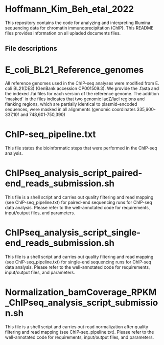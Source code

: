 # Hoffmann_Kim_Beh_etal_2022

This repository contains the code for analyzing and interpreting Illumina sequencing data for chromatin immunoprecipitation (ChIP). 
This README files provides information on all upladed documents files. 

## File descriptions

# E_coli_BL21_Reference_genomes
All reference genomes used in the ChIP-seq analyses were modified from E. coli BL21(DE3) (GenBank accession CP001509.3). We provide the .fasta 
and the indexed .fai files for each version of the reference genome. 
The addition 'masked' in the files indicates that two genomic lacZ/lacI regions and flanking regions, which are partially identical to plasmid-encoded sequences, were masked in all alignments (genomic coordinates 335,600-337,101 and 748,601-750,390)

# ChIP-seq_pipeline.txt
This file states the bioinformatic steps that were performed in the ChIP-seq analysis.

# ChIPseq_analysis_script_paired-end_reads_submission.sh
This file is a shell script and carries out quality filtering and read mapping (see ChIP-seq_pipeline.txt) for paired-end sequencing runs for ChIP-seq data analysis. Please refer to the well-annotated code for requirements, input/output files, and parameters.

# ChIPseq_analysis_script_single-end_reads_submission.sh
This file is a shell script and carries out quality filtering and read mapping (see ChIP-seq_pipeline.txt) for single-end sequencing runs for ChIP-seq data analysis. Please refer to the well-annotated code for requirements, input/output files, and parameters.

# Normalization_bamCoverage_RPKM_ChIPseq_analysis_script_submission.sh
This file is a shell script and carries out read normalization after quality filtering and read mapping (see ChIP-seq_pipeline.txt). Please refer to the well-annotated code for requirements, input/output files, and parameters.

